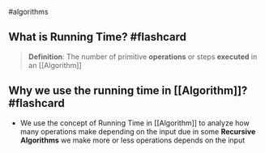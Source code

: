 #algorithms 

## What is Running Time? #flashcard 

> **Definition**: The number of primitive **operations** or steps **executed** in an [[Algorithm]]
<!--ID: 1676848029611-->




## Why we use the running time in [[Algorithm]]? #flashcard 

* We use the concept of Running Time in [[Algorithm]] to analyze how many operations make depending on the input due in some **Recursive Algorithms** we make more or less operations depends on the input
<!--ID: 1676848029636-->




